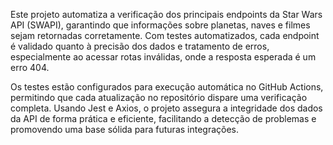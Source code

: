 Este projeto automatiza a verificação dos principais endpoints da Star Wars API (SWAPI), garantindo que informações sobre planetas, naves e filmes sejam retornadas corretamente. Com testes automatizados, cada endpoint é validado quanto à precisão dos dados e tratamento de erros, especialmente ao acessar rotas inválidas, onde a resposta esperada é um erro 404.

Os testes estão configurados para execução automática no GitHub Actions, permitindo que cada atualização no repositório dispare uma verificação completa. Usando Jest e Axios, o projeto assegura a integridade dos dados da API de forma prática e eficiente, facilitando a detecção de problemas e promovendo uma base sólida para futuras integrações.

